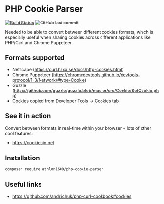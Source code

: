# PHP Cookie Parser

[![Build Status](https://img.shields.io/github/actions/workflow/status/athlon1600/php-cookie-parser/ci.yml)](https://github.com/guzzle/guzzle/actions?query=workflow%3ACI)
![GitHub last commit](https://img.shields.io/github/last-commit/athlon1600/php-cookie-parser)


Needed to be able to convert between different cookies formats, which is especially useful when sharing cookies across different applications like PHP/Curl and Chrome Puppeteer.

## Formats supported

- Netscape (https://curl.haxx.se/docs/http-cookies.html)
- Chrome Puppeteer (https://chromedevtools.github.io/devtools-protocol/1-3/Network/#type-Cookie)
- Guzzle (https://github.com/guzzle/guzzle/blob/master/src/Cookie/SetCookie.php)
- Cookies copied from Developer Tools -> Cookies tab

## See it in action

Convert between formats in real-time within your browser + lots of other cool features:

- https://cookiebin.net

## Installation

```bash
composer require athlon1600/php-cookie-parser
```

## Useful links

- https://github.com/andriichuk/php-curl-cookbook#cookies
